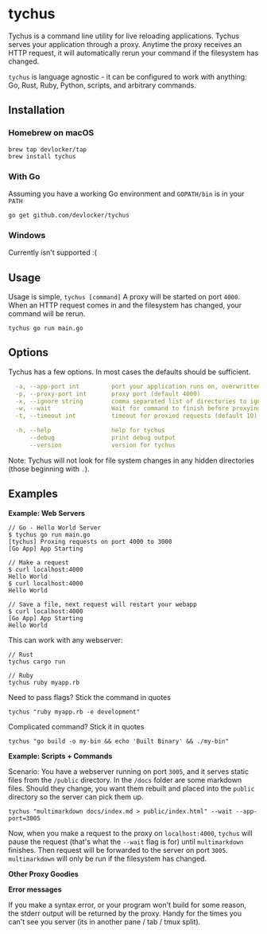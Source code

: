 tychus
========

Tychus is a command line utility for live reloading applications. Tychus serves
your application through a proxy. Anytime the proxy receives an HTTP request, it
will automatically rerun your command if the filesystem has changed.

`tychus` is language agnostic - it can be configured to work with anything: Go,
Rust, Ruby, Python, scripts, and arbitrary commands.


## Installation

### Homebrew on macOS

```
brew tap devlocker/tap
brew install tychus
```

### With Go
Assuming you have a working Go environment and `GOPATH/bin` is in your `PATH`

```
go get github.com/devlocker/tychus
```

### Windows
Currently isn't supported :(

## Usage

Usage is simple, `tychus [command]` A proxy will be started on port `4000`. When
an HTTP request comes in and the filesystem has changed, your command will be
rerun.

```
tychus go run main.go
```

## Options
Tychus has a few options. In most cases the defaults should be sufficient.

```yaml
  -a, --app-port int         port your application runs on, overwritten by ENV['PORT'] (default 3000)
  -p, --proxy-port int       proxy port (default 4000)
  -x, --ignore string        comma separated list of directories to ignore file changes in. (default node_modules,log,tmp,vendor)
  -w, --wait                 Wait for command to finish before proxying a request.
  -t, --timeout int          timeout for proxied requests (default 10)

  -h, --help                 help for tychus
      --debug                print debug output
      --version              version for tychus
```

Note: Tychus will not look for file system changes in any hidden directories
(those beginning with `.`).

## Examples

**Example: Web Servers**

```
// Go - Hello World Server
$ tychus go run main.go
[tychus] Proxing requests on port 4000 to 3000
[Go App] App Starting

// Make a request
$ curl localhost:4000
Hello World
$ curl localhost:4000
Hello World

// Save a file, next request will restart your webapp
$ curl localhost:4000
[Go App] App Starting
Hello World
```

This can work with any webserver:

```
// Rust
tychus cargo run

// Ruby
tychus ruby myapp.rb
```

Need to pass flags? Stick the command in quotes

```
tychus "ruby myapp.rb -e development"
```

Complicated command? Stick it in quotes

```
tychus "go build -o my-bin && echo 'Built Binary' && ./my-bin"
```

**Example: Scripts + Commands**

Scenario: You have a webserver running on port `3005`, and it serves static
files from the `/public` directory. In the `/docs` folder are some markdown
files. Should they change, you want them rebuilt and placed into the `public`
directory so the server can pick them up.

```
tychus "multimarkdown docs/index.md > public/index.html" --wait --app-port=3005
```

Now, when you make a request to the proxy on `localhost:4000`, `tychus` will
pause the request (that's what the `--wait` flag is for) until `multimarkdown`
finishes. Then request will be forwarded to the server on port `3005`.
`multimarkdown` will only be run if the filesystem has changed.

**Other Proxy Goodies**

**Error messages**

If you make a syntax error, or your program won't build for some reason, the
stderr output will be returned by the proxy. Handy for the times you can't see
you server (its in another pane / tab / tmux split).
